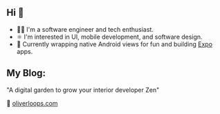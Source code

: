 ## Hi 👋

* 👨‍💻 I'm a software engineer and tech enthusiast.
* :atom_symbol: I'm interested in UI, mobile development, and software design.
* :iphone: Currently wrapping native Android views for fun and building [Expo](https://expo.new) apps.

<!--
 ## My current tools ⚒️

- :atom_symbol: React Native
- :purple_heart: Kotlin 
- :rocket: Jetpack Compose
- :turtle: Node.js
-->

## My Blog:

"A digital garden to grow your interior developer Zen"

🌱 [oliverloops.com](https://oliverloops.com) 

<!--
### GitHub Status :rage2:
[![Top Langs](https://github-readme-stats.vercel.app/api/top-langs/?username=oliverloops&hide=astro,html,css,julia,scss,mdx,cmake,starlark,c,makefile,shell,emacs%20lisp,ruby,roff,prolog,vim%2B%2B,hcl,batchfile,gsl,meson,coffeescript,dart,glsl,jupyter%20notebook&layout=compact&langs_count=8)](https://github.com/anuraghazra/github-readme-stats)
-->

<!-- ### My favorite tech stack :heart:

|              TypeScript            |          React           |       Million.js      |             Expo            |           Next.js         |         TailwindCSS             | 
|:--------------------------:|:--------------------------:|:--------------------------:|:--------------------------:|:--------------------------:|:--------------------------:|
| <img src="https://upload.wikimedia.org/wikipedia/commons/thumb/4/4c/Typescript_logo_2020.svg/1024px-Typescript_logo_2020.svg.png" width="90px"> | <img src="https://upload.wikimedia.org/wikipedia/commons/thumb/a/a7/React-icon.svg/120px-React-icon.svg.png?20220125121207" width="100px"> | <img src="https://million.dev/favicon.svg" width="100px" > | <img src="https://static.expo.dev/static/brand/square-512x512.png" width="90px"> | <img src="https://upload.wikimedia.org/wikipedia/commons/thumb/8/8e/Nextjs-logo.svg/394px-Nextjs-logo.svg.png?20230404233503" width="100px"> | <img src="https://upload.wikimedia.org/wikipedia/commons/thumb/d/d5/Tailwind_CSS_Logo.svg/512px-Tailwind_CSS_Logo.svg.png?20230715030042" width="100px"> |
| JavaScript improved, flavored with syntax for types 💪 | The JavaScript library for building user interfaces | My favorite performant React's Virtual DOM replacement 🦁 | Go Beyond React Native, smoother and effortless 🚀  | A powerful framework to build modern React websites ⚛️ | My favorite CSS framework, save time and effort 🎨 |
-->


